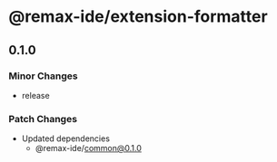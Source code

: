 # @remax-ide/extension-formatter

## 0.1.0

### Minor Changes

- release

### Patch Changes

- Updated dependencies
  - @remax-ide/common@0.1.0
